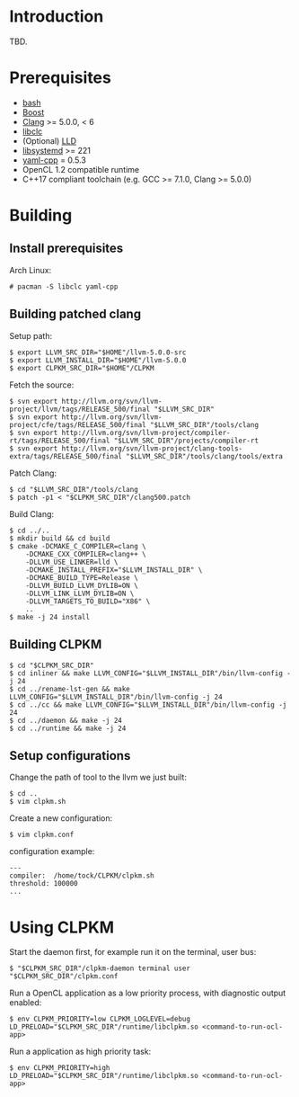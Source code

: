 Introduction
====================
TBD.

Prerequisites
====================
-   [bash](https://www.gnu.org/software/bash/)
-   [Boost](http://www.boost.org/)
-   [Clang](https://clang.llvm.org) >= 5.0.0, < 6
-   [libclc](https://libclc.llvm.org)
-   (Optional) [LLD](https://lld.llvm.org/)
-   [libsystemd](https://github.com/systemd/systemd) >= 221
-   [yaml-cpp](https://github.com/jbeder/yaml-cpp) = 0.5.3
-   OpenCL 1.2 compatible runtime
-   C++17 compliant toolchain (e.g. GCC >= 7.1.0, Clang >= 5.0.0)

Building
====================

Install prerequisites
--------------------
Arch Linux:

	# pacman -S libclc yaml-cpp

Building patched clang
--------------------
Setup path:

```
$ export LLVM_SRC_DIR="$HOME"/llvm-5.0.0-src
$ export LLVM_INSTALL_DIR="$HOME"/llvm-5.0.0
$ export CLPKM_SRC_DIR="$HOME"/CLPKM
```

Fetch the source:

```
$ svn export http://llvm.org/svn/llvm-project/llvm/tags/RELEASE_500/final "$LLVM_SRC_DIR"
$ svn export http://llvm.org/svn/llvm-project/cfe/tags/RELEASE_500/final "$LLVM_SRC_DIR"/tools/clang
$ svn export http://llvm.org/svn/llvm-project/compiler-rt/tags/RELEASE_500/final "$LLVM_SRC_DIR"/projects/compiler-rt
$ svn export http://llvm.org/svn/llvm-project/clang-tools-extra/tags/RELEASE_500/final "$LLVM_SRC_DIR"/tools/clang/tools/extra
```

Patch Clang:

```
$ cd "$LLVM_SRC_DIR"/tools/clang
$ patch -p1 < "$CLPKM_SRC_DIR"/clang500.patch
```

Build Clang:

```
$ cd ../..
$ mkdir build && cd build
$ cmake -DCMAKE_C_COMPILER=clang \
    -DCMAKE_CXX_COMPILER=clang++ \
    -DLLVM_USE_LINKER=lld \
    -DCMAKE_INSTALL_PREFIX="$LLVM_INSTALL_DIR" \
    -DCMAKE_BUILD_TYPE=Release \
    -DLLVM_BUILD_LLVM_DYLIB=ON \
    -DLLVM_LINK_LLVM_DYLIB=ON \
    -DLLVM_TARGETS_TO_BUILD="X86" \
    ..
$ make -j 24 install
```

Building CLPKM
--------------------

```
$ cd "$CLPKM_SRC_DIR"
$ cd inliner && make LLVM_CONFIG="$LLVM_INSTALL_DIR"/bin/llvm-config -j 24
$ cd ../rename-lst-gen && make LLVM_CONFIG="$LLVM_INSTALL_DIR"/bin/llvm-config -j 24
$ cd ../cc && make LLVM_CONFIG="$LLVM_INSTALL_DIR"/bin/llvm-config -j 24
$ cd ../daemon && make -j 24
$ cd ../runtime && make -j 24
```

Setup configurations
--------------------
Change the path of tool to the llvm we just built:

```
$ cd ..
$ vim clpkm.sh
```

Create a new configuration:

	$ vim clpkm.conf

configuration example:

```
---
compiler:  /home/tock/CLPKM/clpkm.sh
threshold: 100000
...
```

Using CLPKM
====================
Start the daemon first, for example run it on the terminal, user bus:

	$ "$CLPKM_SRC_DIR"/clpkm-daemon terminal user "$CLPKM_SRC_DIR"/clpkm.conf

Run a OpenCL application as a low priority process, with diagnostic output enabled:

	$ env CLPKM_PRIORITY=low CLPKM_LOGLEVEL=debug LD_PRELOAD="$CLPKM_SRC_DIR"/runtime/libclpkm.so <command-to-run-ocl-app>

Run a application as high priority task:

	$ env CLPKM_PRIORITY=high LD_PRELOAD="$CLPKM_SRC_DIR"/runtime/libclpkm.so <command-to-run-ocl-app>
